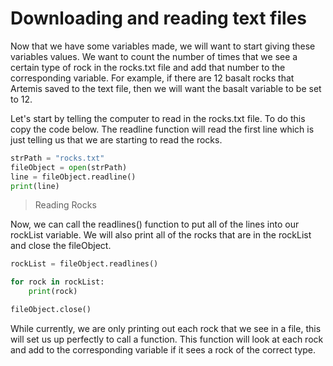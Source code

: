 # Downloading and reading text files

Now that we have some variables made, we will want to start giving these variables values. We want to count the number of times that we see a certain type of rock in the rocks.txt file and add that number to the corresponding variable. For example, if there are 12 basalt rocks that Artemis saved to the text file, then we will want the basalt variable to be set to 12.

Let's start by telling the computer to read in the rocks.txt file. To do this copy the code below. The readline function will read the first line which is just telling us that we are starting to read the rocks.

```python
strPath = "rocks.txt"
fileObject = open(strPath)
line = fileObject.readline()
print(line)
```

>Reading Rocks

Now, we can call the readlines() function to put all of the lines into our rockList variable. We will also print all of the rocks that are in the rockList and close the fileObject.

```python
rockList = fileObject.readlines()

for rock in rockList:
    print(rock)

fileObject.close()
```

While currently, we are only printing out each rock that we see in a file, this will set us up perfectly to call a function. This function will look at each rock and add to the corresponding variable if it sees a rock of the correct type.
